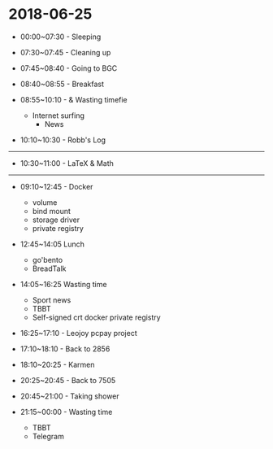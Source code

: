 # 2018-06-25

* 00:00~07:30 - Sleeping

* 07:30~07:45 - Cleaning up

* 07:45~08:40 - Going to BGC

* 08:40~08:55 - Breakfast

* 08:55~10:10 -  & Wasting timefie
  * Internet surfing
    * News

* 10:10~10:30 - Robb's Log

---

* 10:30~11:00 - LaTeX & Math

---

* 09:10~12:45 - Docker
  * volume
  * bind mount
  * storage driver
  * private registry

* 12:45~14:05 Lunch
  * go'bento
  * BreadTalk

* 14:05~16:25 Wasting time
  * Sport news
  * TBBT
  * Self-signed crt docker private registry

* 16:25~17:10 - Leojoy pcpay project

* 17:10~18:10 - Back to 2856

* 18:10~20:25 - Karmen

* 20:25~20:45 - Back to 7505

* 20:45~21:00 - Taking shower

* 21:15~00:00 - Wasting time
  * TBBT
  * Telegram
